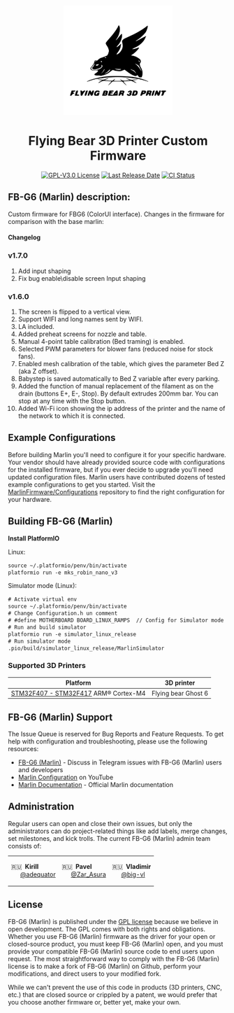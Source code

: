 <p align="center"><img src="buildroot/share/pixmaps/logo/flying_bear.svg" height="250" alt="Flying Bear logo" /></p>

<h1 align="center">Flying Bear 3D Printer Custom Firmware</h1>

<p align="center">
    <a href="/LICENSE"><img alt="GPL-V3.0 License" src="https://img.shields.io/github/license/marlinfirmware/marlin.svg"></a>
    <a href="https://github.com/FB-G6/Marlin/releases"><img alt="Last Release Date" src="https://img.shields.io/github/release-date/FB-G6/Marlin"></a>
    <a href="https://github.com/FB-G6/Marlin/actions"><img alt="CI Status" src="https://github.com/FB-G6/Marlin/actions/workflows/release.yml/badge.svg"></a>
</p>

## FB-G6 (Marlin) description:

Custom firmware for FBG6 (ColorUI interface).
Changes in the firmware for comparison with the base marlin:

#### Changelog
### v1.7.0

1. Add input shaping
2. Fix bug enable\disable screen Input shaping

### v1.6.0

1. The screen is flipped to a vertical view.
2. Support WIFI and long names sent by WIFI.
3. LA included.
4. Added preheat screens for nozzle and table.
5. Manual 4-point table calibration (Bed traming) is enabled.
6. Selected PWM parameters for blower fans (reduced noise for stock fans).
7. Enabled mesh calibration of the table, which gives the parameter Bed Z (aka Z offset).
8. Babystep is saved automatically to Bed Z variable after every parking.
9. Added the function of manual replacement of the filament as on the drain (buttons E+, E-, Stop). By default extrudes 200mm bar. You can stop at any time with the Stop button.
10. Added Wi-Fi icon showing the ip address of the printer and the name of the network to which it is connected.

## Example Configurations

Before building Marlin you'll need to configure it for your specific hardware. Your vendor should have already provided source code with configurations for the installed firmware, but if you ever decide to upgrade you'll need updated configuration files. Marlin users have contributed dozens of tested example configurations to get you started. Visit the [MarlinFirmware/Configurations](https://github.com/MarlinFirmware/Configurations) repository to find the right configuration for your hardware.

## Building FB-G6 (Marlin)

**Install PlatformIO**

Linux:
```
source ~/.platformio/penv/bin/activate
platformio run -e mks_robin_nano_v3
```

Simulator mode (Linux):
```
# Activate virtual env
source ~/.platformio/penv/bin/activate
# Change Configuration.h un comment
# #define MOTHERBOARD BOARD_LINUX_RAMPS  // Config for Simulator mode
# Run and build simulator
platformio run -e simulator_linux_release
# Run simulator mode
.pio/build/simulator_linux_release/MarlinSimulator
```
### Supported 3D Printers

  Platform|3D printer
  --------|---
  [STM32F407 - STM32F417](https://www.st.com/en/microcontrollers-microprocessors/stm32f407-417.html) ARM® Cortex-M4|Flying bear Ghost 6

## FB-G6 (Marlin) Support

The Issue Queue is reserved for Bug Reports and Feature Requests. To get help with configuration and troubleshooting, please use the following resources:

- [FB-G6 (Marlin)](https://t.me/fbg6_s) - Discuss in Telegram issues with FB-G6 (Marlin) users and developers
- [Marlin Configuration](https://www.youtube.com/results?search_query=marlin+configuration) on YouTube
- [Marlin Documentation](https://marlinfw.org) - Official Marlin documentation

## Administration

Regular users can open and close their own issues, but only the administrators can do project-related things like add labels, merge changes, set milestones, and kick trolls. The current FB-G6 (Marlin) admin team consists of:

<table align="center">
<tr>
<td>

 🇷🇺  **Kirill**  
       [@adequator](https://github.com/adequator)  

</td>
<td>

 🇷🇺  **Pavel**  
       [@Zar_Asura](https://github.com/Zar-Asura)
 
</td>
<td>

 🇷🇺  **Vladimir**  
       [@big-vl](https://github.com/big-vl)
 
</td>
</tr>
</table>

## License

FB-G6 (Marlin) is published under the [GPL license](/LICENSE) because we believe in open development. The GPL comes with both rights and obligations. Whether you use FB-G6 (Marlin) firmware as the driver for your open or closed-source product, you must keep FB-G6 (Marlin) open, and you must provide your compatible FB-G6 (Marlin) source code to end users upon request. The most straightforward way to comply with the FB-G6 (Marlin) license is to make a fork of FB-G6 (Marlin) on Github, perform your modifications, and direct users to your modified fork.

While we can't prevent the use of this code in products (3D printers, CNC, etc.) that are closed source or crippled by a patent, we would prefer that you choose another firmware or, better yet, make your own.
